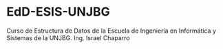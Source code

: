 # EdD-ESIS-UNJBG
Curso de Estructura de Datos de la Escuela de Ingeniería en Informática y Sistemas de la UNJBG.
Ing. Israel Chaparro